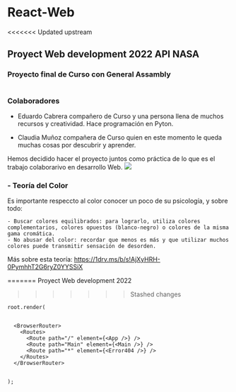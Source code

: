 # React-Web
<<<<<<< Updated upstream

## Proyect Web development 2022 API NASA

### Proyecto final de Curso con General Assambly

<a target="_blank" rel="noopener noreferrer" href="https://pataruco.github.io/ga-assets/assets/logos/ga.svg"><img src="https://pataruco.github.io/ga-assets/assets/logos/ga.svg" alt="" style="max-width: 10%;"></a>

### Colaboradores

- Eduardo Cabrera compañero de Curso y una persona llena de muchos recursos y creatividad. Hace programación en Pyton.

- Claudia Muñoz compañera de Curso quien en este momento le queda muchas cosas por descubrir y aprender.

Hemos decidido hacer el proyecto juntos como práctica de lo que es el trabajo colaborarivo en desarrollo Web.
![](https://a.slack-edge.com/production-standard-emoji-assets/13.0/google-medium/1fac2@2x.png)

### - Teoría del Color

   Es importante respeccto al color conocer un poco de su psicología, y sobre todo:
    
    - Buscar colores equilibrados: para lograrlo, utiliza colores complementarios, colores opuestos (blanco-negro) o colores de la misma gama cromática.
    - No abusar del color: recordar que menos es más y que utilizar muchos colores puede transmitir sensación de desorden.

   Más sobre esta teoría: https://1drv.ms/b/s!AjXyHRH-0PymhhT2G6ryZ0YYSSiX


   
=======
Proyect Web development 2022
>>>>>>> Stashed changes
```const root = ReactDOM.createRoot(document.getElementById('root'));
root.render(
 
  
  <BrowserRouter>
    <Routes>
      <Route path="/" element={<App />} />
      <Route path="Main" element={<Main />} />
      <Route path="*" element={<Error404 />} />
    </Routes>
  </BrowserRouter>
 
  
);
```